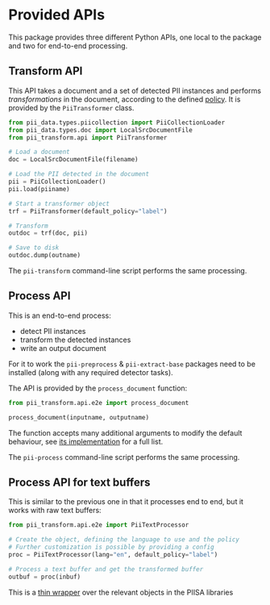 # Provided APIs

This package provides three different Python APIs, one local to the package and
two for end-to-end processing.


## Transform API

This API takes a document and a set of detected PII instances and performs
_transformations_ in the document, according to the defined [policy]. It is
provided by the `PiiTransformer` class.


```Python
from pii_data.types.piicollection import PiiCollectionLoader
from pii_data.types.doc import LocalSrcDocumentFile
from pii_transform.api import PiiTransformer

# Load a document
doc = LocalSrcDocumentFile(filename)

# Load the PII detected in the document
pii = PiiCollectionLoader()
pii.load(piiname)

# Start a transformer object
trf = PiiTransformer(default_policy="label")

# Transform
outdoc = trf(doc, pii)

# Save to disk
outdoc.dump(outname)
```

The `pii-transform` command-line script performs the same processing.


## Process API

This is an end-to-end process:
 - detect PII instances
 - transform the detected instances
 - write an output document

For it to work the `pii-preprocess` & `pii-extract-base` packages need to
be installed (along with any required detector tasks).

The API is provided by the `process_document` function:

```Python
from pii_transform.api.e2e import process_document

process_document(inputname, outputname)
```

The function accepts many additional arguments to modify the default
behaviour, see [its implementation] for a full list.


The `pii-process` command-line script performs the same processing.



## Process API for text buffers

This is similar to the previous one in that it processes end to end, but it
works with raw text buffers:

```Python
from pii_transform.api.e2e import PiiTextProcessor

# Create the object, defining the language to use and the policy
# Further customization is possible by providing a config
proc = PiiTextProcessor(lang="en", default_policy="label")

# Process a text buffer and get the transformed buffer
outbuf = proc(inbuf)
```

This is a [thin wrapper] over the relevant objects in the PIISA libraries

[policy]: policies.md
[its implementation]: ../src/pii_transform/api/e2e/document.py
[thin wrapper]: ../src/pii_transform/api/e2e/textchunk.py
